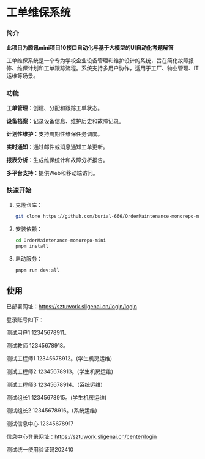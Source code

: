 # 工单维保系统

### 简介
**此项目为腾讯mini项目10接口自动化与基于大模型的UI自动化考题解答**

工单维保系统是一个专为学校企业设备管理和维护设计的系统，旨在简化故障报修、维保计划和工单跟踪流程。系统支持多用户协作，适用于工厂、物业管理、IT运维等场景。

### 功能
**工单管理**：创建、分配和跟踪工单状态。

**设备档案**：记录设备信息、维护历史和故障记录。

**计划性维护**：支持周期性维保任务调度。

**实时通知**：通过邮件或消息通知工单更新。

**报表分析**：生成维保统计和故障分析报告。

**多平台支持**：提供Web和移动端访问。

### 快速开始

1. 克隆仓库：
   ```bash
   git clone https://github.com/burial-666/OrderMaintenance-monorepo-mini.git
   ```
2. 安装依赖：
   ```bash
   cd OrderMaintenance-monorepo-mini
   pnpm install
   ```
3. 启动服务：
   ```bash
   pnpm run dev:all
   ```

## 使用
已部署网址：https://sztuwork.sligenai.cn/login/login

登录账号如下：

测试用户1  12345678911。

测试教师 12345678918。

测试工程师1 12345678912。(学生机房运维)

测试工程师2 12345678913。(学生机房运维)

测试工程师3 12345678914。(系统运维)

测试组长1 12345678915。(学生机房运维)

测试组长2 12345678916。(系统运维)

测试信息中心 12345678917

信息中心登录网址：https://sztuwork.sligenai.cn/center/login

测试统一使用验证码202410

